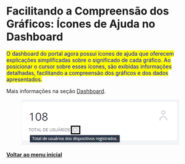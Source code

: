 # Facilitando a Compreensão dos Gráficos: Ícones de Ajuda no Dashboard

<mark style="color:blue;">O dashboard do portal agora possui ícones de ajuda que oferecem explicações simplificadas sobre o significado de cada gráfico. Ao posicionar o cursor sobre esses ícones, são exibidas informações detalhadas, facilitando a compreensão dos gráficos e dos dados apresentados.</mark>

Mais informações na seção [Dashboard](../../portal/dashboard.md).

<figure><img src="../../../.gitbook/assets/image (283).png" alt=""><figcaption></figcaption></figure>

[**Voltar ao menu inicial**](./)
